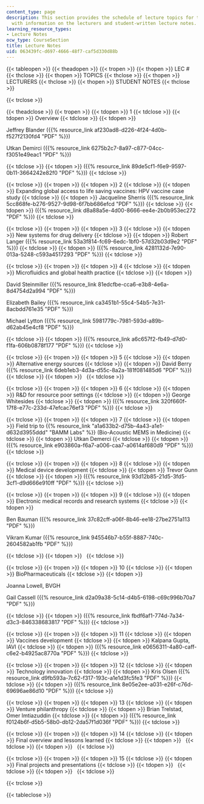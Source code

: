 ```yaml
---
content_type: page
description: This section provides the schedule of lecture topics for the course along
  with information on the lecturers and student-written lecture notes.
learning_resource_types:
- Lecture Notes
ocw_type: CourseSection
title: Lecture Notes
uid: 063439fc-d697-4666-48f7-caf5d330d88b
---
```


{{< tableopen >}}
{{< theadopen >}}
{{< tropen >}}
{{< thopen >}}
LEC #
{{< thclose >}}
{{< thopen >}}
TOPICS
{{< thclose >}}
{{< thopen >}}
LECTURERS
{{< thclose >}}
{{< thopen >}}
STUDENT NOTES
{{< thclose >}}

{{< trclose >}}

{{< theadclose >}}
{{< tropen >}}
{{< tdopen >}}
1
{{< tdclose >}}
{{< tdopen >}}
Overview
{{< tdclose >}}
{{< tdopen >}}


Jeffrey Blander ({{% resource_link af230ad8-d226-4f24-4d0b-f527f2130fd4 "PDF" %}})

Utkan Demirci ({{% resource_link 6275b2c7-8a97-c877-04cc-f3051e49eac1 "PDF" %}})


{{< tdclose >}}
{{< tdopen >}}
({{% resource_link 89de5cf1-f6e9-9597-0b11-3664242e82f0 "PDF" %}})
{{< tdclose >}}

{{< trclose >}}
{{< tropen >}}
{{< tdopen >}}
2
{{< tdclose >}}
{{< tdopen >}}
Expanding global access to life saving vaccines: HPV vaccine case study
{{< tdclose >}}
{{< tdopen >}}
Jacqueline Sherris ({{% resource_link 5cc868fe-b276-9527-9d98-6f7bb686efcd "PDF" %}})
{{< tdclose >}}
{{< tdopen >}}
({{% resource_link d8a88a5e-4d00-8666-ee4e-2b0b953ec272 "PDF" %}})
{{< tdclose >}}

{{< trclose >}}
{{< tropen >}}
{{< tdopen >}}
3
{{< tdclose >}}
{{< tdopen >}}
New systems for drug delivery
{{< tdclose >}}
{{< tdopen >}}
Robert Langer ({{% resource_link 53a3f814-fc69-6edc-1bf0-57d32b03d9e2 "PDF" %}})
{{< tdclose >}}
{{< tdopen >}}
({{% resource_link 4281132d-7e90-013a-5248-c593a4517293 "PDF" %}})
{{< tdclose >}}

{{< trclose >}}
{{< tropen >}}
{{< tdopen >}}
4
{{< tdclose >}}
{{< tdopen >}}
Microfluidics and global health practice
{{< tdclose >}}
{{< tdopen >}}


David Steinmiller ({{% resource_link 81edcfbe-cca6-e3b8-4e6a-8d4754d2a994 "PDF" %}})

Elizabeth Bailey ({{% resource_link ca3451b1-55c4-54b5-7e31-8acbdd761e35 "PDF" %}})

Michael Lytton ({{% resource_link 5981779c-7981-593d-a89b-d62ab45e4cf8 "PDF" %}})


{{< tdclose >}}
{{< tdopen >}}
({{% resource_link a6c657f2-fb49-d7d0-f1fa-606b0878f177 "PDF" %}})
{{< tdclose >}}

{{< trclose >}}
{{< tropen >}}
{{< tdopen >}}
5
{{< tdclose >}}
{{< tdopen >}}
Alternative energy sources
{{< tdclose >}}
{{< tdopen >}}
David Berry ({{% resource_link 6deb1eb3-4d3a-d55c-8a2a-181f081485d6 "PDF" %}})
{{< tdclose >}}
{{< tdopen >}}
 
{{< tdclose >}}

{{< trclose >}}
{{< tropen >}}
{{< tdopen >}}
6
{{< tdclose >}}
{{< tdopen >}}
R&D for resource poor settings
{{< tdclose >}}
{{< tdopen >}}
George Whitesides
{{< tdclose >}}
{{< tdopen >}}
({{% resource_link 320f660f-17f8-e77c-233d-47efcac76ef3 "PDF" %}})
{{< tdclose >}}

{{< trclose >}}
{{< tropen >}}
{{< tdopen >}}
7
{{< tdclose >}}
{{< tdopen >}}
Field trip to {{% resource_link "a1a633b2-d75b-4a43-a1e1-d632d3955ddd" "BAMM Labs" %}} (Bio-Acoustic MEMS in Medicine)
{{< tdclose >}}
{{< tdopen >}}
Utkan Demerci
{{< tdclose >}}
{{< tdopen >}}
({{% resource_link e903860a-f6a7-a006-caa7-a0614af680d9 "PDF" %}})
{{< tdclose >}}

{{< trclose >}}
{{< tropen >}}
{{< tdopen >}}
8
{{< tdclose >}}
{{< tdopen >}}
Medical device development
{{< tdclose >}}
{{< tdopen >}}
Trevor Gunn
{{< tdclose >}}
{{< tdopen >}}
({{% resource_link 93d12b85-21d5-3fd5-3cf1-d9d666e910ff "PDF" %}})
{{< tdclose >}}

{{< trclose >}}
{{< tropen >}}
{{< tdopen >}}
9
{{< tdclose >}}
{{< tdopen >}}
Electronic medical records and research systems
{{< tdclose >}}
{{< tdopen >}}


Ben Bauman ({{% resource_link 37c82cff-a06f-8b46-ee18-27be2751a113 "PDF" %}})

Vikram Kumar ({{% resource_link 945546b7-b55f-8887-740c-2604582ab1fb "PDF" %}})


{{< tdclose >}}
{{< tdopen >}}
 
{{< tdclose >}}

{{< trclose >}}
{{< tropen >}}
{{< tdopen >}}
10
{{< tdclose >}}
{{< tdopen >}}
BioPharmaceuticals
{{< tdclose >}}
{{< tdopen >}}


Joanna Lowell, BVGH

Gail Cassell ({{% resource_link d2a09a38-5c14-d4b5-6198-c69c996b70a7 "PDF" %}})


{{< tdclose >}}
{{< tdopen >}}
({{% resource_link fbdf6af1-774d-7a34-d3c3-846338683817 "PDF" %}})
{{< tdclose >}}

{{< trclose >}}
{{< tropen >}}
{{< tdopen >}}
11
{{< tdclose >}}
{{< tdopen >}}
Vaccines development
{{< tdclose >}}
{{< tdopen >}}
Kalpana Gupta, IAVI
{{< tdclose >}}
{{< tdopen >}}
({{% resource_link e0656311-4a80-caff-c6e2-b4925ac8770a "PDF" %}})
{{< tdclose >}}

{{< trclose >}}
{{< tropen >}}
{{< tdopen >}}
12
{{< tdclose >}}
{{< tdopen >}}
Technology innovation
{{< tdclose >}}
{{< tdopen >}}
Kris Olsen ({{% resource_link d9fb593a-7c62-f317-193c-a1e1d3fc5fe3 "PDF" %}})
{{< tdclose >}}
{{< tdopen >}}
({{% resource_link 8e05e2ee-a031-e26f-c76d-69696ae86d10 "PDF" %}})
{{< tdclose >}}

{{< trclose >}}
{{< tropen >}}
{{< tdopen >}}
13
{{< tdclose >}}
{{< tdopen >}}
Venture philanthropy
{{< tdclose >}}
{{< tdopen >}}
Brian Trelstad, Omer Imtiazuddin
{{< tdclose >}}
{{< tdopen >}}
({{% resource_link f0124b6f-d5b5-58b0-db12-2da57f1d036f "PDF" %}})
{{< tdclose >}}

{{< trclose >}}
{{< tropen >}}
{{< tdopen >}}
14
{{< tdclose >}}
{{< tdopen >}}
Final overview and lessons learned
{{< tdclose >}}
{{< tdopen >}}
 
{{< tdclose >}}
{{< tdopen >}}
 
{{< tdclose >}}

{{< trclose >}}
{{< tropen >}}
{{< tdopen >}}
15
{{< tdclose >}}
{{< tdopen >}}
Final projects and presentations
{{< tdclose >}}
{{< tdopen >}}
 
{{< tdclose >}}
{{< tdopen >}}
 
{{< tdclose >}}

{{< trclose >}}

{{< tableclose >}}